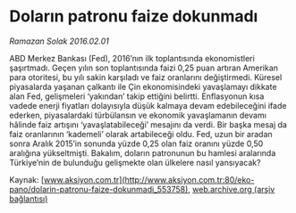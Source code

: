 # Doların patronu faize dokunmadı

*Ramazan Solak 2016.02.01*

<div class="pNewsDetailMainContent ctx_content" itemprop="articleBody">
 <p>
  ABD Merkez Bankası (Fed), 2016’nın ilk toplantısında ekonomistleri şaşırtmadı. Geçen yılın son toplantısında faizi 0,25 puan artıran Amerikan para otoritesi, bu yılı sakin karşıladı ve faiz oranlarını değiştirmedi. Küresel piyasalarda yaşanan çalkantı ile Çin ekonomisindeki yavaşlamayı dikkate alan Fed, gelişmeleri ‘yakından’ takip ettiğini belirtti. Enflasyonun kısa vadede enerji fiyatları dolayısıyla düşük kalmaya devam edebileceğini ifade ederken, piyasalardaki türbülansın ve ekonomik yavaşlamanın devamı hâlinde faiz artışını ‘yavaşlatabileceği’ mesajını da verdi. Bir başka mesaj da faiz oranlarının ‘kademeli’ olarak artabileceği oldu. Fed, uzun bir aradan sonra Aralık 2015’in sonunda yüzde 0,25 olan faiz oranını yüzde 0,50 aralığına yükseltmişti. Bakalım, doların patronunun bu hamlesi aralarında Türkiye’nin de bulunduğu gelişmekte olan ülkelere nasıl yansıyacak?
 </p>
</div>


Kaynak: [www.aksiyon.com.tr](http://www.aksiyon.com.tr:80/eko-pano/dolarin-patronu-faize-dokunmadi_553758), [web.archive.org (arşiv bağlantısı)](http://web.archive.org/web/20160212233626/http://www.aksiyon.com.tr:80/eko-pano/dolarin-patronu-faize-dokunmadi_553758)
